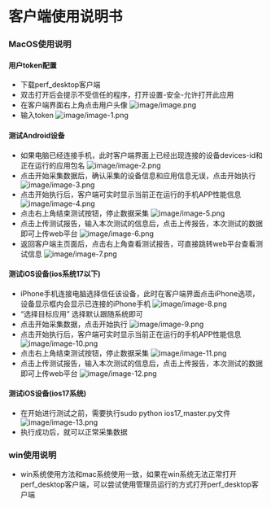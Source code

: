 客户端使用说明书
===========
### MacOS使用说明
#### 用户token配置
* 下载perf_desktop客户端
* 双击打开后会提示不受信任的程序，打开设置-安全-允许打开此应用
* 在客户端界面右上角点击用户头像
![image/image.png](./image/image.png)
* 输入token
![image/image-1.png](./image/image-1.png)

#### 测试Android设备
* 如果电脑已经连接手机，此时客户端界面上已经出现连接的设备devices-id和正在运行的应用包名
![image/image-2.png](./image/image-2.png)
* 点击开始采集数据后，确认采集的设备信息和应用信息无误，点击开始执行
![image/image-3.png](./image/image-3.png)
* 点击开始执行后，客户端可实时显示当前正在运行的手机APP性能信息
![image/image-4.png](./image/image-4.png)
* 点击右上角结束测试按钮，停止数据采集
![image/image-5.png](./image/image-5.png)
* 点击上传测试报告，输入本次测试的信息后，点击上传报告，本次测试的数据即可上传web平台
![image/image-6.png](./image/image-6.png)
* 返回客户端主页面后，点击右上角查看测试报告，可直接跳转web平台查看测试信息
![image/image-7.png](./image/image-7.png)

#### 测试iOS设备(ios系统17以下)
* iPhone手机连接电脑选择信任该设备，此时在客户端界面点击iPhone选项，设备显示框内会显示已连接的iPhone手机
![image/image-8.png](./image/image-8.png)
* “选择目标应用” 选择默认跟随系统即可
* 点击开始采集数据，点击开始执行
![image/image-9.png](./image/image-9.png)
* 点击开始执行后，客户端可实时显示当前正在运行的手机APP性能信息
![image/image-10.png](./image/image-10.png)
* 点击右上角结束测试按钮，停止数据采集
![image/image-11.png](./image/image-11.png)
* 点击上传测试报告，输入本次测试的信息后，点击上传报告，本次测试的数据即可上传web平台
![image/image-12.png](./image/image-12.png)

#### 测试iOS设备(ios17系统)
* 在开始进行测试之前，需要执行sudo python ios17_master.py文件
![image/image-13.png](./image/image-13.png)
* 执行成功后，就可以正常采集数据

### win使用说明
* win系统使用方法和mac系统使用一致，如果在win系统无法正常打开perf_desktop客户端，可以尝试使用管理员运行的方式打开perf_desktop客户端

